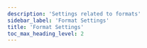 ```yaml
---
description: 'Settings related to formats'
sidebar_label: 'Format Settings'
title: 'Format Settings'
toc_max_heading_level: 2
---
```


<!--Do not edit – this file is autogenerated-->
